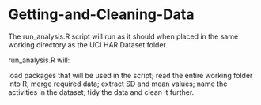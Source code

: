 # Getting-and-Cleaning-Data

The run_analysis.R script will run as it should when placed in the same working directory as the UCI HAR Dataset folder.

run_analysis.R will:

load packages that will be used in the script;
read the entire working folder into R;
merge required data;
extract SD and mean values;
name the activities in the dataset;
tidy the data and clean it further.
